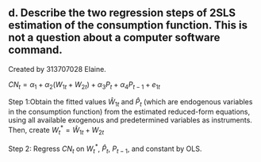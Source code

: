 ##  d. Describe the two regression steps of 2SLS estimation of the consumption function. This is not a question about a computer software command.
Created by 313707028 Elaine.

$CN_t = \alpha_1 +\alpha_2 (W_{1t}+W_{2t}) + \alpha_3 P_{t} + \alpha_4 P_{t-1} + e_{1t}$

Step 1:Obtain the fitted values $\hat{W}_ {1t}$ and $\hat{P}_ t$ (which are endogenous variables in the consumption function) from the estimated reduced-form equations, using all available exogenous and predetermined variables as instruments. Then, create $W_t^* = \hat{W}_ {1t} + W_{2t}$


Step 2: Regress $CN_t$ on $W_t^*$, $\hat{P}_ t$, $P_{t-1}$, and constant by OLS.
